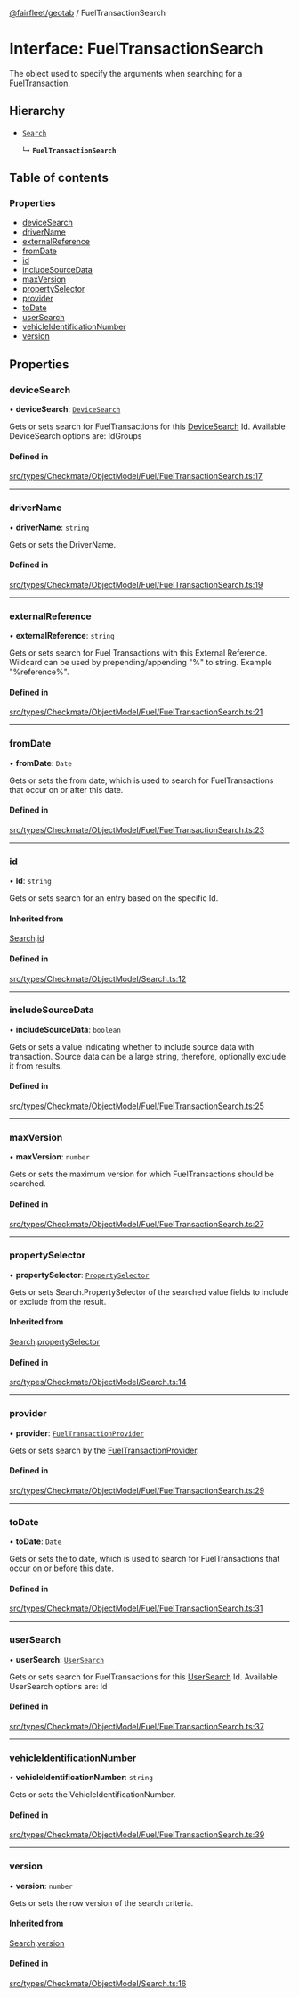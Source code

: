 [@fairfleet/geotab](../README.md) / FuelTransactionSearch

# Interface: FuelTransactionSearch

The object used to specify the arguments when searching for a [FuelTransaction](FuelTransaction.md).

## Hierarchy

- [`Search`](Search.md)

  ↳ **`FuelTransactionSearch`**

## Table of contents

### Properties

- [deviceSearch](FuelTransactionSearch.md#devicesearch)
- [driverName](FuelTransactionSearch.md#drivername)
- [externalReference](FuelTransactionSearch.md#externalreference)
- [fromDate](FuelTransactionSearch.md#fromdate)
- [id](FuelTransactionSearch.md#id)
- [includeSourceData](FuelTransactionSearch.md#includesourcedata)
- [maxVersion](FuelTransactionSearch.md#maxversion)
- [propertySelector](FuelTransactionSearch.md#propertyselector)
- [provider](FuelTransactionSearch.md#provider)
- [toDate](FuelTransactionSearch.md#todate)
- [userSearch](FuelTransactionSearch.md#usersearch)
- [vehicleIdentificationNumber](FuelTransactionSearch.md#vehicleidentificationnumber)
- [version](FuelTransactionSearch.md#version)

## Properties

### deviceSearch

• **deviceSearch**: [`DeviceSearch`](DeviceSearch.md)

Gets or sets search for FuelTransactions for this [DeviceSearch](DeviceSearch.md) Id.
 Available DeviceSearch options are:
 <list><item><description>Id</description></item><item><description>Groups</description></item></list>

#### Defined in

[src/types/Checkmate/ObjectModel/Fuel/FuelTransactionSearch.ts:17](https://github.com/fairfleet/geotab/blob/b682f10/src/types/Checkmate/ObjectModel/Fuel/FuelTransactionSearch.ts#L17)

___

### driverName

• **driverName**: `string`

Gets or sets the DriverName.

#### Defined in

[src/types/Checkmate/ObjectModel/Fuel/FuelTransactionSearch.ts:19](https://github.com/fairfleet/geotab/blob/b682f10/src/types/Checkmate/ObjectModel/Fuel/FuelTransactionSearch.ts#L19)

___

### externalReference

• **externalReference**: `string`

Gets or sets search for Fuel Transactions with this External Reference. Wildcard can be used by prepending/appending "%" to string. Example "%reference%".

#### Defined in

[src/types/Checkmate/ObjectModel/Fuel/FuelTransactionSearch.ts:21](https://github.com/fairfleet/geotab/blob/b682f10/src/types/Checkmate/ObjectModel/Fuel/FuelTransactionSearch.ts#L21)

___

### fromDate

• **fromDate**: `Date`

Gets or sets the from date, which is used to search for FuelTransactions that occur on or after this date.

#### Defined in

[src/types/Checkmate/ObjectModel/Fuel/FuelTransactionSearch.ts:23](https://github.com/fairfleet/geotab/blob/b682f10/src/types/Checkmate/ObjectModel/Fuel/FuelTransactionSearch.ts#L23)

___

### id

• **id**: `string`

Gets or sets search for an entry based on the specific Id.

#### Inherited from

[Search](Search.md).[id](Search.md#id)

#### Defined in

[src/types/Checkmate/ObjectModel/Search.ts:12](https://github.com/fairfleet/geotab/blob/b682f10/src/types/Checkmate/ObjectModel/Search.ts#L12)

___

### includeSourceData

• **includeSourceData**: `boolean`

Gets or sets a value indicating whether to include source data with transaction. Source data can be a large string, therefore, optionally exclude it from results.

#### Defined in

[src/types/Checkmate/ObjectModel/Fuel/FuelTransactionSearch.ts:25](https://github.com/fairfleet/geotab/blob/b682f10/src/types/Checkmate/ObjectModel/Fuel/FuelTransactionSearch.ts#L25)

___

### maxVersion

• **maxVersion**: `number`

Gets or sets the maximum version for which FuelTransactions should be searched.

#### Defined in

[src/types/Checkmate/ObjectModel/Fuel/FuelTransactionSearch.ts:27](https://github.com/fairfleet/geotab/blob/b682f10/src/types/Checkmate/ObjectModel/Fuel/FuelTransactionSearch.ts#L27)

___

### propertySelector

• **propertySelector**: [`PropertySelector`](PropertySelector.md)

Gets or sets Search.PropertySelector of the searched value fields to include or exclude from the result.

#### Inherited from

[Search](Search.md).[propertySelector](Search.md#propertyselector)

#### Defined in

[src/types/Checkmate/ObjectModel/Search.ts:14](https://github.com/fairfleet/geotab/blob/b682f10/src/types/Checkmate/ObjectModel/Search.ts#L14)

___

### provider

• **provider**: [`FuelTransactionProvider`](../README.md#fueltransactionprovider)

Gets or sets search by the [FuelTransactionProvider](../README.md#fueltransactionprovider).

#### Defined in

[src/types/Checkmate/ObjectModel/Fuel/FuelTransactionSearch.ts:29](https://github.com/fairfleet/geotab/blob/b682f10/src/types/Checkmate/ObjectModel/Fuel/FuelTransactionSearch.ts#L29)

___

### toDate

• **toDate**: `Date`

Gets or sets the to date, which is used to search for FuelTransactions that occur on or before this date.

#### Defined in

[src/types/Checkmate/ObjectModel/Fuel/FuelTransactionSearch.ts:31](https://github.com/fairfleet/geotab/blob/b682f10/src/types/Checkmate/ObjectModel/Fuel/FuelTransactionSearch.ts#L31)

___

### userSearch

• **userSearch**: [`UserSearch`](UserSearch.md)

Gets or sets search for FuelTransactions for this [UserSearch](UserSearch.md) Id.
 Available UserSearch options are:
 <list><item><description>Id</description></item></list>

#### Defined in

[src/types/Checkmate/ObjectModel/Fuel/FuelTransactionSearch.ts:37](https://github.com/fairfleet/geotab/blob/b682f10/src/types/Checkmate/ObjectModel/Fuel/FuelTransactionSearch.ts#L37)

___

### vehicleIdentificationNumber

• **vehicleIdentificationNumber**: `string`

Gets or sets the VehicleIdentificationNumber.

#### Defined in

[src/types/Checkmate/ObjectModel/Fuel/FuelTransactionSearch.ts:39](https://github.com/fairfleet/geotab/blob/b682f10/src/types/Checkmate/ObjectModel/Fuel/FuelTransactionSearch.ts#L39)

___

### version

• **version**: `number`

Gets or sets the row version of the search criteria.

#### Inherited from

[Search](Search.md).[version](Search.md#version)

#### Defined in

[src/types/Checkmate/ObjectModel/Search.ts:16](https://github.com/fairfleet/geotab/blob/b682f10/src/types/Checkmate/ObjectModel/Search.ts#L16)

